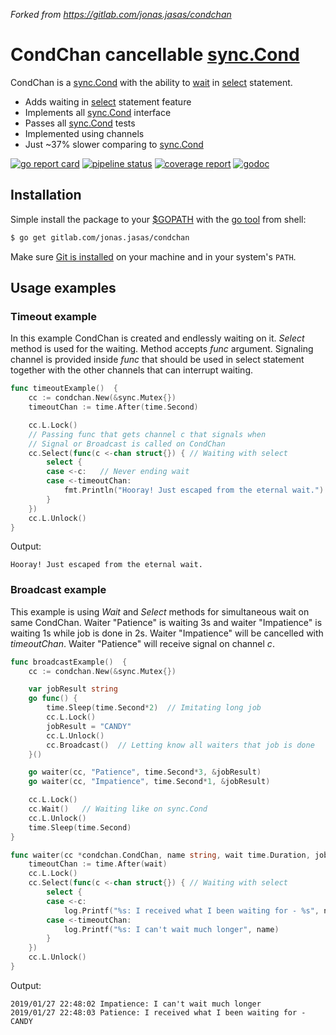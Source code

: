 *Forked from https://gitlab.com/jonas.jasas/condchan*

# CondChan cancellable [sync.Cond](https://golang.org/pkg/sync/#Cond)  

CondChan is a [sync.Cond](https://golang.org/pkg/sync/#Cond) with the ability to [wait](https://golang.org/pkg/sync/#Cond.Wait) in [select](https://tour.golang.org/concurrency/5) statement. 

* Adds waiting in [select](https://tour.golang.org/concurrency/5) statement feature
* Implements all [sync.Cond](https://golang.org/pkg/sync/#Cond) interface
* Passes all [sync.Cond](https://golang.org/pkg/sync/#Cond) tests
* Implemented using channels
* Just ~37% slower comparing to [sync.Cond](https://golang.org/pkg/sync/#Cond) 

[![go report card](https://goreportcard.com/badge/gitlab.com/jonas.jasas/condchan)](https://goreportcard.com/report/gitlab.com/jonas.jasas/condchan)
[![pipeline status](https://gitlab.com/jonas.jasas/condchan/badges/master/pipeline.svg)](https://gitlab.com/jonas.jasas/condchan/commits/master)
[![coverage report](https://gitlab.com/jonas.jasas/condchan/badges/master/coverage.svg)](https://gitlab.com/jonas.jasas/condchan/commits/master)
[![godoc](https://godoc.org/gitlab.com/jonas.jasas/condchan?status.svg)](http://godoc.org/gitlab.com/jonas.jasas/condchan)


## Installation
Simple install the package to your [$GOPATH](https://github.com/golang/go/wiki/GOPATH "GOPATH") with the [go tool](https://golang.org/cmd/go/ "go command") from shell:
```bash
$ go get gitlab.com/jonas.jasas/condchan
```
Make sure [Git is installed](https://git-scm.com/downloads) on your machine and in your system's `PATH`.


## Usage examples

### Timeout example

In this example CondChan is created and endlessly waiting on it.
*Select* method is used for the waiting.
Method accepts *func* argument.
Signaling channel is provided inside *func* that should be used in select statement together with the other channels that can interrupt waiting.   

```go
func timeoutExample()  {
	cc := condchan.New(&sync.Mutex{})
	timeoutChan := time.After(time.Second)

	cc.L.Lock()
	// Passing func that gets channel c that signals when
	// Signal or Broadcast is called on CondChan
	cc.Select(func(c <-chan struct{}) { // Waiting with select
		select {
		case <-c:   // Never ending wait
		case <-timeoutChan:
			fmt.Println("Hooray! Just escaped from the eternal wait.")
		}
	})
	cc.L.Unlock()
}
```

Output:
```text
Hooray! Just escaped from the eternal wait.
```

### Broadcast example

This example is using *Wait* and *Select* methods for simultaneous wait on same CondChan.
Waiter "Patience" is waiting 3s and waiter "Impatience" is waiting 1s while job is done in 2s.
Waiter "Impatience" will be cancelled with *timeoutChan*.
Waiter "Patience" will receive signal on channel *c*.

```go
func broadcastExample()  {
	cc := condchan.New(&sync.Mutex{})

	var jobResult string
	go func() {
		time.Sleep(time.Second*2)  // Imitating long job
		cc.L.Lock()
		jobResult = "CANDY"
		cc.L.Unlock()
		cc.Broadcast()  // Letting know all waiters that job is done
	}()

	go waiter(cc, "Patience", time.Second*3, &jobResult)
	go waiter(cc, "Impatience", time.Second*1, &jobResult)

	cc.L.Lock()
	cc.Wait()   // Waiting like on sync.Cond
	cc.L.Unlock()
	time.Sleep(time.Second)
}

func waiter(cc *condchan.CondChan, name string, wait time.Duration, jobResult *string) {
	timeoutChan := time.After(wait)
	cc.L.Lock()
	cc.Select(func(c <-chan struct{}) { // Waiting with select
		select {
		case <-c:
			log.Printf("%s: I received what I been waiting for - %s", name, *jobResult)
		case <-timeoutChan:
			log.Printf("%s: I can't wait much longer", name)
		}
	})
	cc.L.Unlock()
}
```

Output:
```text
2019/01/27 22:48:02 Impatience: I can't wait much longer
2019/01/27 22:48:03 Patience: I received what I been waiting for - CANDY
```
